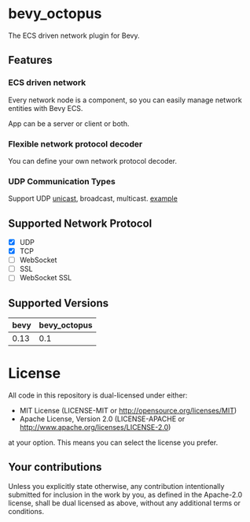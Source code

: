 # bevy_octopus

The ECS driven network plugin for Bevy.

## Features

### ECS driven network

Every network node is a component, so you can easily manage network entities with Bevy ECS.

App can be a server or client or both.

### Flexible network protocol decoder

You can define your own network protocol decoder.

### UDP Communication Types

Support UDP [unicast](https://github.com/foxzool/bevy_octopus/blob/main/examples/udp_send_and_recv.rs), broadcast,
multicast. [example](https://github.com/foxzool/bevy_octopus/blob/main/examples/udp_complex.rs)

## Supported Network Protocol

- [x] UDP
- [x] TCP
- [ ] WebSocket
- [ ] SSL
- [ ] WebSocket SSL

## Supported Versions

| bevy | bevy_octopus |
|------|--------------|
| 0.13 | 0.1          |

# License

All code in this repository is dual-licensed under either:

- MIT License (LICENSE-MIT or http://opensource.org/licenses/MIT)
- Apache License, Version 2.0 (LICENSE-APACHE or http://www.apache.org/licenses/LICENSE-2.0)

at your option. This means you can select the license you prefer.

## Your contributions
Unless you explicitly state otherwise, any contribution intentionally submitted for inclusion in the
work by you, as defined in the Apache-2.0 license, shall be dual licensed as above, without any
additional terms or conditions.